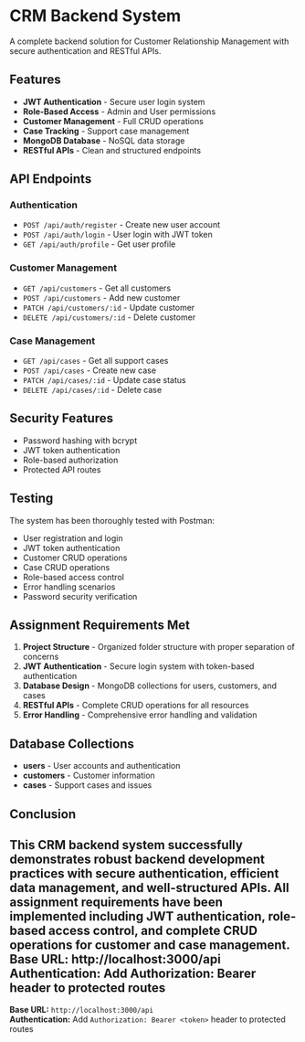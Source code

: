 # CRM Backend System

A complete backend solution for Customer Relationship Management with secure authentication and RESTful APIs.

##  Features
- **JWT Authentication** - Secure user login system
- **Role-Based Access** - Admin and User permissions
- **Customer Management** - Full CRUD operations
- **Case Tracking** - Support case management
- **MongoDB Database** - NoSQL data storage
- **RESTful APIs** - Clean and structured endpoints

##  API Endpoints

###  Authentication
- `POST /api/auth/register` - Create new user account
- `POST /api/auth/login` - User login with JWT token
- `GET /api/auth/profile` - Get user profile

###  Customer Management
- `GET /api/customers` - Get all customers
- `POST /api/customers` - Add new customer
- `PATCH /api/customers/:id` - Update customer
- `DELETE /api/customers/:id` - Delete customer

###  Case Management
- `GET /api/cases` - Get all support cases
- `POST /api/cases` - Create new case
- `PATCH /api/cases/:id` - Update case status
- `DELETE /api/cases/:id` - Delete case

##  Security Features
- Password hashing with bcrypt
- JWT token authentication
- Role-based authorization
- Protected API routes

##  Testing
The system has been thoroughly tested with Postman:
-  User registration and login
-  JWT token authentication
-  Customer CRUD operations
-  Case CRUD operations
-  Role-based access control
-  Error handling scenarios
-  Password security verification

##  Assignment Requirements Met
1. **Project Structure** - Organized folder structure with proper separation of concerns
2. **JWT Authentication** - Secure login system with token-based authentication
3. **Database Design** - MongoDB collections for users, customers, and cases
4. **RESTful APIs** - Complete CRUD operations for all resources
5. **Error Handling** - Comprehensive error handling and validation

##  Database Collections
- **users** - User accounts and authentication
- **customers** - Customer information
- **cases** - Support cases and issues

##  Conclusion
This CRM backend system successfully demonstrates robust backend development practices with secure authentication, efficient data management, and well-structured APIs. All assignment requirements have been implemented including JWT authentication, role-based access control, and complete CRUD operations for customer and case management.
Base URL: http://localhost:3000/api
Authentication: Add Authorization: Bearer <token> header to protected routes
---

**Base URL:** `http://localhost:3000/api`  
**Authentication:** Add `Authorization: Bearer <token>` header to protected routes
